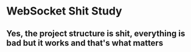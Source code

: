 # WebSocket Shit Study

## Yes, the project structure is shit, everything is bad but it works and that's what matters
